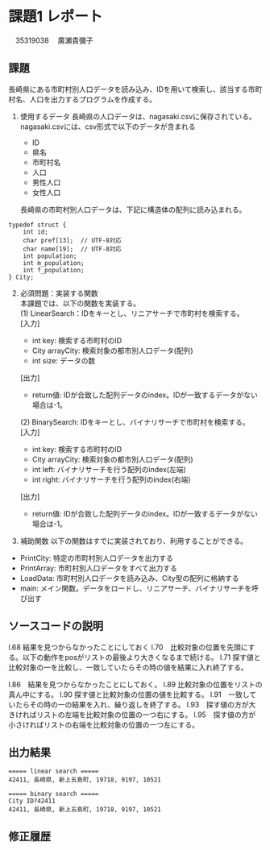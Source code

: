 # 課題1 レポート
　35319038 　廣瀬貴彌子


## 課題
長崎県にある市町村別人口データを読み込み、IDを用いて検索し、該当する市町村名、人口を出力するプログラムを作成する。

1. 使用するデータ
長崎県の人口データは、nagasaki.csvに保存されている。
nagasaki.csvには、csv形式で以下のデータが含まれる
    - ID
    - 県名
    - 市町村名
    - 人口
    - 男性人口
    - 女性人口

    長崎県の市町村別人口データは、下記に構造体の配列に読み込まれる。

```C: 市町村別データ構造体
typedef struct {  
    int id;  
    char pref[13];  // UTF-8対応  
    char name[19];  // UTF-8対応  
    int population;  
    int m_population;  
    int f_population;  
} City;  
```



2. 必須問題：実装する関数  
本課題では、以下の関数を実装する。  
   (1) LinearSearch：IDをキーとし、リニアサーチで市町村を検索する。  
    [入力]
    - int key: 検索する市町村のID
    - City arrayCity: 検索対象の都市別人口データ(配列)
    - int size: データの数  

    [出力]  
    - return値: IDが合致した配列データのindex。IDが一致するデータがない場合は-1。

    (2) BinarySearch: IDをキーとし、バイナリサーチで市町村を検索する。  
    [入力]
    - int key: 検索する市町村のID
    - City arrayCity: 検索対象の都市別人口データ(配列)
    - int left: バイナリサーチを行う配列のindex(左端)
    - int right: バイナリサーチを行う配列のindex(右端)  

    [出力]  
    - return値: IDが合致した配列データのindex。IDが一致するデータがない場合は-1。


3. 補助関数
以下の関数はすでに実装されており、利用することができる。  
- PrintCity: 特定の市町村別人口データを出力する  
- PrintArray: 市町村別人口データをすべて出力する  
- LoadData: 市町村別人口データを読み込み、City型の配列に格納する  
- main: メイン関数。データをロードし、リニアサーチ、バイナリサーチを呼び出す  


## ソースコードの説明
l.68 結果を見つからなかったことにしておく
l.70　比較対象の位置を先頭にする。以下の動作をposがリストの最後より大きくなるまで続ける。
l.71 探す値と比較対象の一を比較し、一致していたらその時の値を結果に入れ終了する。

l.86　結果を見つからなかったことにしておく。
l.89 比較対象の位置をリストの真ん中にする。
l.90 探す値と比較対象の位置の値を比較する。
l.91　一致していたらその時の一の結果を入れ、繰り返しを終了する。
l.93　探す値の方が大きければリストの左端を比較対象の位置の一つ右にする。
l.95　探す値の方が小さければリストの右端を比較対象の位置の一つ左にする。






## 出力結果

```
===== linear search =====
42411, 長崎県, 新上五島町, 19718, 9197, 10521

===== binary search =====
City ID?42411
42411, 長崎県, 新上五島町, 19718, 9197, 10521

```

## 修正履歴

